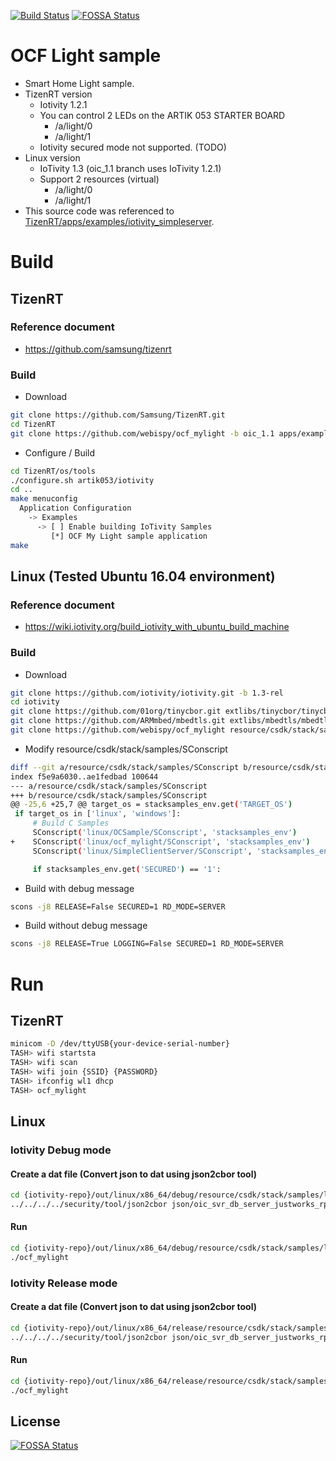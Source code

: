 [![Build Status](https://travis-ci.org/webispy/ocf_mylight.svg?branch=master)](https://travis-ci.org/webispy/ocf_mylight)
[![FOSSA Status](https://app.fossa.io/api/projects/git%2Bgithub.com%2Fwebispy%2Focf_mylight.svg?type=shield)](https://app.fossa.io/projects/git%2Bgithub.com%2Fwebispy%2Focf_mylight?ref=badge_shield)

# OCF Light sample
- Smart Home Light sample.
- TizenRT version
  - Iotivity 1.2.1
  - You can control 2 LEDs on the ARTIK 053 STARTER BOARD
    - /a/light/0
    - /a/light/1
  - Iotivity secured mode not supported. (TODO)
- Linux version
  - IoTivity 1.3 (oic_1.1 branch uses IoTivity 1.2.1)
  - Support 2 resources (virtual)
    - /a/light/0
    - /a/light/1
- This source code was referenced to [TizenRT/apps/examples/iotivity_simpleserver](https://github.com/Samsung/TizenRT/tree/master/apps/examples/iotivity_simpleserver).

# Build
## TizenRT
### Reference document
- https://github.com/samsung/tizenrt

### Build
- Download
```sh
git clone https://github.com/Samsung/TizenRT.git
cd TizenRT
git clone https://github.com/webispy/ocf_mylight -b oic_1.1 apps/examples/ocf_mylight
```
- Configure / Build
```sh
cd TizenRT/os/tools
./configure.sh artik053/iotivity
cd ..
make menuconfig
  Application Configuration
    -> Examples
      -> [ ] Enable building IoTivity Samples
         [*] OCF My Light sample application
make
```

## Linux (Tested Ubuntu 16.04 environment)
### Reference document
- https://wiki.iotivity.org/build_iotivity_with_ubuntu_build_machine

### Build
- Download
```sh
git clone https://github.com/iotivity/iotivity.git -b 1.3-rel
cd iotivity
git clone https://github.com/01org/tinycbor.git extlibs/tinycbor/tinycbor
git clone https://github.com/ARMmbed/mbedtls.git extlibs/mbedtls/mbedtls -b mbedtls-2.4.2
git clone https://github.com/webispy/ocf_mylight resource/csdk/stack/samples/linux/ocf_mylight
```

- Modify resource/csdk/stack/samples/SConscript
```sh
diff --git a/resource/csdk/stack/samples/SConscript b/resource/csdk/stack/samples/SConscript
index f5e9a6030..ae1fedbad 100644
--- a/resource/csdk/stack/samples/SConscript
+++ b/resource/csdk/stack/samples/SConscript
@@ -25,6 +25,7 @@ target_os = stacksamples_env.get('TARGET_OS')
 if target_os in ['linux', 'windows']:
     # Build C Samples
     SConscript('linux/OCSample/SConscript', 'stacksamples_env')
+    SConscript('linux/ocf_mylight/SConscript', 'stacksamples_env')
     SConscript('linux/SimpleClientServer/SConscript', 'stacksamples_env')

     if stacksamples_env.get('SECURED') == '1':
```

- Build with debug message
```sh
scons -j8 RELEASE=False SECURED=1 RD_MODE=SERVER
```
- Build without debug message
```sh
scons -j8 RELEASE=True LOGGING=False SECURED=1 RD_MODE=SERVER
```

# Run

## TizenRT
```sh
minicom -D /dev/ttyUSB{your-device-serial-number}
TASH> wifi startsta
TASH> wifi scan
TASH> wifi join {SSID} {PASSWORD}
TASH> ifconfig wl1 dhcp
TASH> ocf_mylight
```

## Linux
### Iotivity Debug mode
#### Create a dat file (Convert json to dat using json2cbor tool)
```sh
cd {iotivity-repo}/out/linux/x86_64/debug/resource/csdk/stack/samples/linux/ocf_mylight
../../../../security/tool/json2cbor json/oic_svr_db_server_justworks_rpin.json oic_svr_db_server.dat
```

#### Run
```sh
cd {iotivity-repo}/out/linux/x86_64/debug/resource/csdk/stack/samples/linux/ocf_mylight
./ocf_mylight
```

### Iotivity Release mode
#### Create a dat file (Convert json to dat using json2cbor tool)
```sh
cd {iotivity-repo}/out/linux/x86_64/release/resource/csdk/stack/samples/linux/ocf_mylight
../../../../security/tool/json2cbor json/oic_svr_db_server_justworks_rpin.json oic_svr_db_server.dat
```

#### Run
```sh
cd {iotivity-repo}/out/linux/x86_64/release/resource/csdk/stack/samples/linux/ocf_mylight
./ocf_mylight
```


## License
[![FOSSA Status](https://app.fossa.io/api/projects/git%2Bgithub.com%2Fwebispy%2Focf_mylight.svg?type=large)](https://app.fossa.io/projects/git%2Bgithub.com%2Fwebispy%2Focf_mylight?ref=badge_large)